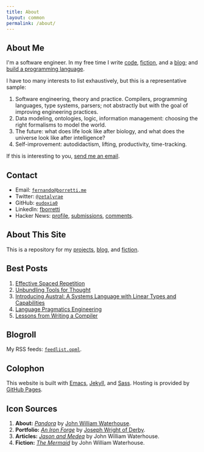 ```yaml
---
title: About
layout: common
permalink: /about/
---
```


<article>

# About Me

I'm a software engineer. In my free time I write [code][port],
[fiction][fiction], and a [blog][blog]; and [build a programming
language][austral].

[port]: /portfolio/
[austral]: https://github.com/austral/austral
[blog]: /article/
[fiction]: /fiction/
[gh]: https://github.com/eudoxia0

I have too many interests to list exhaustively, but this is a representative
sample:

1. Software engineering, theory and practice. Compilers, programming languages,
   type systems, parsers; not abstractly but with the goal of improving
   engineering practices.
2. Data modeling, ontologies, logic, information management: choosing the right
   formalisms to model the world.
3. The future: what does life look like after biology, and what does the
   universe look like after intelligence?
4. Self-improvement: autodidactism, lifting, productivity, time-tracking.

If this is interesting to you, [send me an email][mail].

# Contact

- Email: [`fernando@borretti.me`][mail]
- Twitter: [`@zetalyrae`](https://twitter.com/zetalyrae)
- GitHub: [`eudoxia0`][gh]
- LinkedIn: [fborretti][ln]
- Hacker News: [profile][hn], [submissions][hnsub], [comments][hncom].

[mail]: mailto:fernando@borretti.me
[ln]: https://www.linkedin.com/in/fborretti
[hn]: https://news.ycombinator.com/user?id=zetalyrae
[hnsub]: https://news.ycombinator.com/submitted?id=zetalyrae
[hncom]: https://news.ycombinator.com/threads?id=zetalyrae

# About This Site

This is a repository for my [projects][port], [blog][blog], and
[fiction][fiction].

# Best Posts

1. [Effective Spaced Repetition](/article/effective-spaced-repetition)
1. [Unbundling Tools for Thought](/article/unbundling-tools-for-thought)
1. [Introducing Austral: A Systems Language with Linear Types and Capabilities](/article/introducing-austral)
1. [Language Pragmatics Engineering](/article/language-pragmatics)
1. [Lessons from Writing a Compiler](/article/lessons-writing-compiler)

# Blogroll

My RSS feeds: [`feedlist.opml`][feeds].

[feeds]: https://raw.githubusercontent.com/eudoxia0/dotfiles/master/sources/feedlist.opml

# Colophon

This website is built with [Emacs][emacs], [Jekyll][jekyll], and
[Sass][sass]. Hosting is provided by [GitHub Pages][pages].

[emacs]: https://www.gnu.org/software/emacs/
[jekyll]: http://jekyllrb.com/
[sass]: http://sass-lang.com/
[pages]: https://pages.github.com/

## Icon Sources

1. **About:** [_Pandora_][pandora] by [John William Waterhouse][jww].
2. **Portfolio:** [_An Iron Forge_][iron] by [Joseph Wright of Derby][derby].
3. **Articles:** [_Jason and Medea_][jason] by John William Waterhouse.
4. **Fiction:** [_The Mermaid_][mermaid] by John William Waterhouse.

[pandora]: https://en.wikipedia.org/wiki/Pandora_(painting)
[jww]: https://en.wikipedia.org/wiki/John_William_Waterhouse
[iron]: https://commons.wikimedia.org/wiki/File:Joseph_Wright_-_An_Iron_Forge_-_Google_Art_Project.jpg
[derby]: https://en.wikipedia.org/wiki/Joseph_Wright_of_Derby
[jason]: https://en.wikipedia.org/wiki/Jason_and_Medea_(painting)
[mermaid]: https://commons.wikimedia.org/wiki/File:John_William_Waterhouse_A_Mermaid.jpg

</article>
